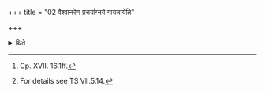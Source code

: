 +++
title = "02 वैश्वानरेण प्रचर्याग्नये गायत्रायेति"

+++

<details><summary>थिते</summary>

2. After having performed (the offering of the sacrificial bread) to Agni Vaiśvānara[^1], (the Adhvaryu) performs an offering of ten oblations, containing the names of all the Pr̥ṣṭha (-stotras) viz. Agni Gāyatra etc.[^2]   

[^1]: Cp. XVII. 16.1ff.  

[^2]: For details see TS VII.5.14. 
</details>
